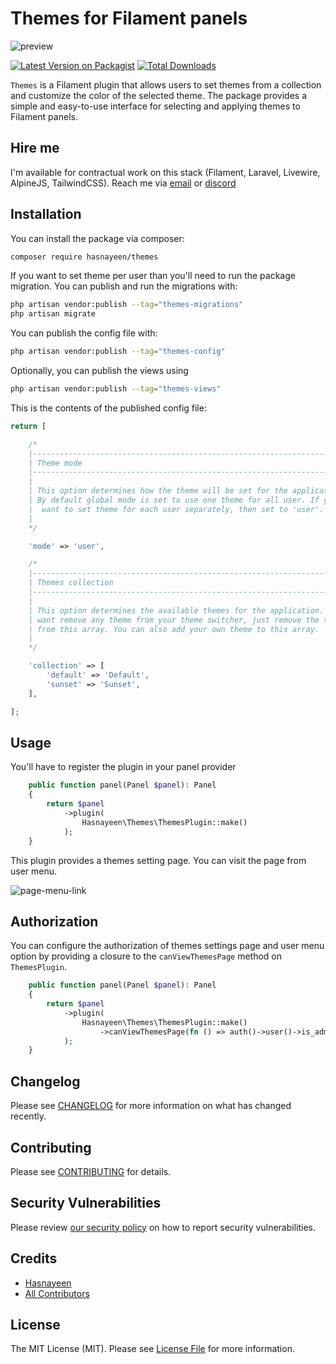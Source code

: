 # Themes for Filament panels

![preview](https://raw.githubusercontent.com/Hasnayeen/themes/3.x/assets/preview.png)

[![Latest Version on Packagist](https://img.shields.io/packagist/v/hasnayeen/themes.svg?style=flat-square)](https://packagist.org/packages/hasnayeen/themes)
[![Total Downloads](https://img.shields.io/packagist/dt/hasnayeen/themes.svg?style=flat-square)](https://packagist.org/packages/hasnayeen/themes)

`Themes` is a Filament plugin that allows users to set themes from a collection and customize the color of the selected theme. The package provides a simple and easy-to-use interface for selecting and applying themes to Filament panels.

## Hire me

I'm available for contractual work on this stack (Filament, Laravel, Livewire, AlpineJS, TailwindCSS). Reach me via [email](searching.nehal@gmail.com) or [discord](discordapp.com/users/297318343642447872)

## Installation

You can install the package via composer:

```bash
composer require hasnayeen/themes
```

If you want to set theme per user than you'll need to run the package migration. You can publish and run the migrations with:

```bash
php artisan vendor:publish --tag="themes-migrations"
php artisan migrate
```

You can publish the config file with:

```bash
php artisan vendor:publish --tag="themes-config"
```

Optionally, you can publish the views using

```bash
php artisan vendor:publish --tag="themes-views"
```

This is the contents of the published config file:

```php
return [

    /*
    |--------------------------------------------------------------------------
    | Theme mode
    |--------------------------------------------------------------------------
    |
    | This option determines how the theme will be set for the application.
    | By default global mode is set to use one theme for all user. If you
    |  want to set theme for each user separately, then set to 'user'.
    |
    */

    'mode' => 'user',

    /*
    |--------------------------------------------------------------------------
    | Themes collection
    |--------------------------------------------------------------------------
    |
    | This option determines the available themes for the application. If you
    | want remove any theme from your theme switcher, just remove the theme
    | from this array. You can also add your own theme to this array.
    |
    */

    'collection' => [
        'default' => 'Default',
        'sunset' => 'Sunset',
    ],

];
```

## Usage

You'll have to register the plugin in your panel provider

```php
    public function panel(Panel $panel): Panel
    {
        return $panel
            ->plugin(
                Hasnayeen\Themes\ThemesPlugin::make()
            );
    }
```

This plugin provides a themes setting page. You can visit the page from user menu.

![page-menu-link](https://raw.githubusercontent.com/Hasnayeen/themes/3.x/assets/page-menu-link.png)

## Authorization

You can configure the authorization of themes settings page and user menu option by providing a closure to the `canViewThemesPage` method on `ThemesPlugin`.

```php
    public function panel(Panel $panel): Panel
    {
        return $panel
            ->plugin(
                Hasnayeen\Themes\ThemesPlugin::make()
                    ->canViewThemesPage(fn () => auth()->user()->is_admin)
            );
    }
```

## Changelog

Please see [CHANGELOG](CHANGELOG.md) for more information on what has changed recently.

## Contributing

Please see [CONTRIBUTING](.github/CONTRIBUTING.md) for details.

## Security Vulnerabilities

Please review [our security policy](../../security/policy) on how to report security vulnerabilities.

## Credits

- [Hasnayeen](https://github.com/Hasnayeen)
- [All Contributors](../../contributors)

## License

The MIT License (MIT). Please see [License File](LICENSE.md) for more information.
